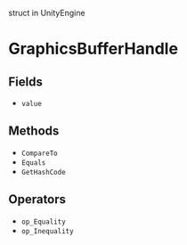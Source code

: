struct in UnityEngine
# GraphicsBufferHandle

## Fields
- `value`
## Methods
- `CompareTo`
- `Equals`
- `GetHashCode`
## Operators
- `op_Equality`
- `op_Inequality`

